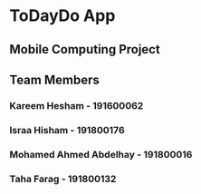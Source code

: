 # ToDayDo App

## Mobile Computing Project

## Team Members
### Kareem Hesham - 191600062

### Israa Hisham - 191800176

### Mohamed Ahmed Abdelhay - 191800016

### Taha Farag - 191800132
